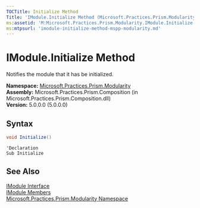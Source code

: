 ```yaml
---
TOCTitle: Initialize Method
Title: 'IModule.Initialize Method (Microsoft.Practices.Prism.Modularity)'
ms:assetid: 'M:Microsoft.Practices.Prism.Modularity.IModule.Initialize'
ms:mtpsurl: 'imodule-initialize-method-mspp-modularity.md'
---
```

# IModule.Initialize Method

Notifies the module that it has be initialized.

**Namespace:** [Microsoft.Practices.Prism.Modularity](/patterns-practices/reference/mspp-modularity-namespace)  
**Assembly:** Microsoft.Practices.Prism.Composition (in Microsoft.Practices.Prism.Composition.dll)  
**Version:** 5.0.0.0 (5.0.0.0)

## Syntax

```C#
void Initialize()
```

```VB
'Declaration
Sub Initialize
```

## See Also

[IModule Interface](/patterns-practices/reference/imodule-interface-mspp-modularity)  
[IModule Members](/patterns-practices/reference/imodule-members-mspp-modularity)  
[Microsoft.Practices.Prism.Modularity Namespace](/patterns-practices/reference/mspp-modularity-namespace)  

